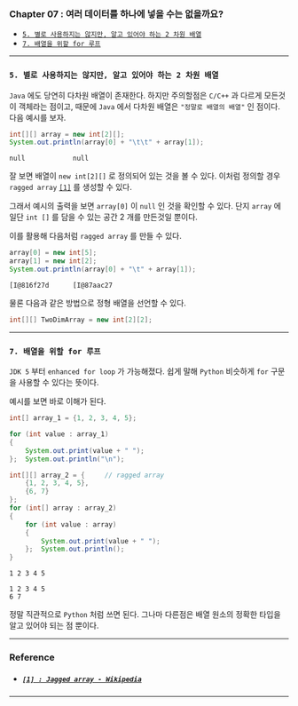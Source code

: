
### Chapter 07 : 여러 데이터를 하나에 넣을 수는 없을까요?
- [`5. 별로 사용하지는 않지만, 알고 있어야 하는 2 차원 배열`](#5-별로-사용하지는-않지만-알고-있어야-하는-2-차원-배열)
- [`7. 배열을 위할 for 루프`](#7-배열을-위할-for-루프)

---

### `5. 별로 사용하지는 않지만, 알고 있어야 하는 2 차원 배열`

`Java` 에도 당연히 다차원 배열이 존재한다. 하지만 주의할점은 `C/C++` 과 다르게 모든것이 객체라는 점이고, 때문에 `Java` 에서 다차원 배열은 `"정말로 배열의 배열"` 인 점이다.
다음 예시를 보자.

```java
int[][] array = new int[2][];
System.out.println(array[0] + "\t\t" + array[1]);
```
```
null            null
```

잘 보면 배열이 `new int[2][]` 로 정의되어 있는 것을 볼 수 있다. 이처럼 정의할 경우 `ragged array` [`[1]`](#1--jagged-array---wikipedia) 를 생성할 수 있다.

그래서 예시의 출력을 보면 `array[0]` 이 `null` 인 것을 확인할 수 있다. 단지 `array` 에 일단 `int []` 를 담을 수 있는 공간 2 개를 만든것일 뿐이다.

이를 활용해 다음처럼 `ragged array` 를 만들 수 있다.

```java
array[0] = new int[5];
array[1] = new int[2];
System.out.println(array[0] + "\t" + array[1]);
```
```
[I@816f27d      [I@87aac27
```

물론 다음과 같은 방법으로 정형 배열을 선언할 수 있다.
```java
int[][] TwoDimArray = new int[2][2];
```

---

### `7. 배열을 위할 for 루프`

`JDK 5` 부터 `enhanced for loop` 가 가능해졌다. 쉽게 말해 `Python` 비슷하게 `for` 구문을 사용할 수 있다는 뜻이다.

예시를 보면 바로 이해가 된다.

```java
int[] array_1 = {1, 2, 3, 4, 5};

for (int value : array_1)
{
    System.out.print(value + " ");
};  System.out.println("\n");

int[][] array_2 = {     // ragged array
    {1, 2, 3, 4, 5},
    {6, 7}
};
for (int[] array : array_2)
{
    for (int value : array)
    {
        System.out.print(value + " ");
    };  System.out.println();
}
```
```
1 2 3 4 5 

1 2 3 4 5
6 7
```

정말 직관적으로 `Python` 처럼 쓰면 된다. 그나마 다른점은 배열 원소의 정확한 타입을 알고 있어야 되는 점 뿐이다.


---

### Reference


- ##### [`[1] : Jagged array - Wikipedia`](https://en.wikipedia.org/wiki/Jagged_array)

---
